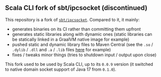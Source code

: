 ## Scala CLI fork of sbt/ipcsocket (discontinued)

This repository is a fork of [`sbt/ipcsocket`](https://github.com/sbt/ipcsocket). Compared to it, it mainly:
- generates binaries on its CI rather than committing them upfront
- generates static libraries along with dynamic ones (static libraries can be statically linked in a GraalVM native image for example)
- pushed static and dynamic library files to Maven Central (see the `.so` / `.dylib` / `.dll` and `.a` / `.lib` files [here](https://repo1.maven.org/maven2/io/github/alexarchambault/tmp/ipcsocket/ipcsocket/1.4.1-aa-5-1/) for example)
- fixes / tweaks minor things (tries to shutdown input / output upon close)

This fork used to be used by Scala CLI, up to its `0.0.9` version (it switched to native domain socket support of Java 17 from `0.1.0`).
